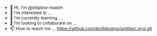 - 👋 Hi, I’m @shipilov-maxim
- 👀 I’m interested in ...
- 🌱 I’m currently learning ...
- 💞️ I’m looking to collaborate on ...
- 📫 How to reach me ...
https://github.com/kirillskyeng/unittest_proj.git
<!---
shipilov-maxim/shipilov-maxim is a ✨ special ✨ repository because its `README.md` (this file) appears on your GitHub profile.
You can click the Preview link to take a look at your changes.
--->
